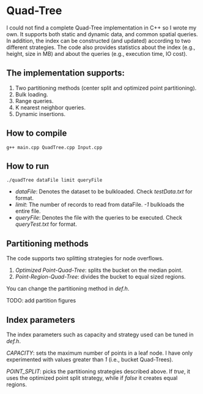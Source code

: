 # Quad-Tree

I could not find a complete Quad-Tree implementation in C++ so I wrote my own. 
It supports both static and dynamic data, and common spatial queries. 
In addition, the index can be constructed (and updated) according to two different strategies.
The code also provides statistics about the index (e.g., height, size in MB) and about the queries (e.g., execution time, IO cost).

## The implementation supports:
1. Two partitioning methods (center split and optimized point partitioning).
1. Bulk loading.
1. Range queries.
1. K nearest neighbor queries.
1. Dynamic insertions.

## How to compile
    g++ main.cpp QuadTree.cpp Input.cpp

## How to run
    ./quadTree dataFile limit queryFile

* *dataFile*: Denotes the dataset to be bulkloaded. Check *testData.txt* for format.
* *limit*: The number of records to read from dataFile. *-1* bulkloads the entire file.
* *queryFile*: Denotes the file with the queries to be executed. Check *queryTest.txt* for format.

## Partitioning methods
The code supports two splitting strategies for node overflows.
1. *Optimized Point-Quad-Tree*: splits the bucket on the median point.
1. *Point-Region-Quad-Tree*: divides the bucket to equal sized regions.

You can change the partitioning method in *def.h*.

TODO: add partition figures

## Index parameters
The index parameters such as capacity and strategy used can be tuned in *def.h*.

*CAPACITY*: sets the maximum number of points in a leaf node. I have only experimented with values greater than *1* (i.e., bucket Quad-Trees).

*POINT_SPLIT*: picks the partitioning strategies described above. If *true*, it uses the optimized point split strategy, while if *false* it creates equal regions.
